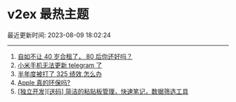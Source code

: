 # v2ex 最热主题

最近更新时间: 2023-08-09 18:02:24

--- 
1. [自如不让 40 岁合租了， 80 后你还好吗？](https://www.v2ex.com/t/963599) 
2. [小米手机无法更新 telegram 了](https://www.v2ex.com/t/963610) 
3. [半年度被打了 325 绩效,怎么办](https://www.v2ex.com/t/963630) 
4. [Apple 真的环保吗?](https://www.v2ex.com/t/963600) 
5. [[独立开发][送码] 简洁的粘贴板管理，快速笔记，数据筛选工具](https://www.v2ex.com/t/963587) 
